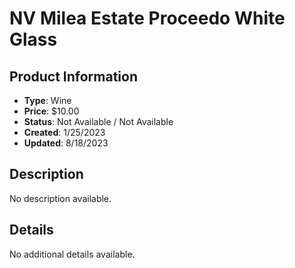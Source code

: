 # NV Milea Estate Proceedo White Glass

## Product Information
- **Type**: Wine
- **Price**: $10.00
- **Status**: Not Available / Not Available
- **Created**: 1/25/2023
- **Updated**: 8/18/2023

## Description
No description available.



## Details
No additional details available.
